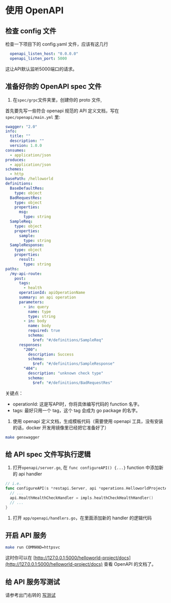 # 使用 OpenAPI

## 检查 config 文件

检查一下项目下的 config.yaml 文件，应该有这几行

```yaml
  openapi_listen_host: "0.0.0.0"
  openapi_listen_port: 5000
```

这让API默认监听5000端口的请求。

## 准备好你的 OpenAPI spec 文件

1. 在`spec/grpc`文件夹里，创建你的 proto 文件,

首先要先写一些符合 openapi 规范的 API 定义文档，写在 `spec/openapi/main.yml` 里:

```yaml
swagger: "2.0"
info:
  title: ""
  description: ""
  version: 1.0.0
consumes:
  - application/json
produces:
  - application/json
schemes:
  - http
basePath: /helloworld
definitions:
  BaseDefaultRes:
    type: object
  BadRequestRes:
    type: object
    properties:
      msg:
        type: string
  SampleReq:
    type: object
    properties:
      sample:
        type: string
  SampleResponse:
    type: object
    properties:
      result:
        type: string
paths:
  /my-api-route:
    post:
      tags:
        - health
      operationId: apiOperationName
      summary: an api operation
      parameters:
        - in: query
          name: type
          type: string
        - in: body
          name: body
          required: true
          schema:
            $ref: "#/definitions/SampleReq"
      responses:
        "200":
          description: Success
          schema:
            $ref: "#/definitions/SampleResponse"
        "404":
          description: "unknown check type"
          schema:
            $ref: "#/definitions/BadRequestRes"
```

关键点：

- operationId: 这是写API时，你将具体编写代码的 function 名字。
- tags: 最好只用一个 tag，这个 tag 会成为 go package 的名字。

1. 使用 openapi 定义文档，生成模板代码（需要使用 openapi 工具，没有安装的话，docker 开发用镜像里已经把它准备好了）

```sh
make genswagger
```

## 给 API spec 文件写执行逻辑

1. 打开`openapi/server.go`, 在 `func configureAPI() {...}` function 中添加新的 api handler

```go
// i.e.
func configureAPI(s *restapi.Server, api *operations.HelloworldProjectAPI, impls *helloworldProjectServer, enableApm bool) {
  // ...
  api.HealthHealthCheckHandler = impls.healthCheckHealthHandler()
  // ...
}

```

1. 打开 `app/openapi/handlers.go`，在里面添加新的 handler 的逻辑代码

## 开启 API 服务

```sh
make run COMMAND=httpsvc
```

这时你可以在 [http://127.0.0.1:5000/helloworld-project/docs](http://127.0.0.1:5000/helloworld-project/docs) 查看 OpenAPI 的文档了。

## 给 API 服务写测试

请参考出门右转的 [写测试](writing_test_cn.md)
